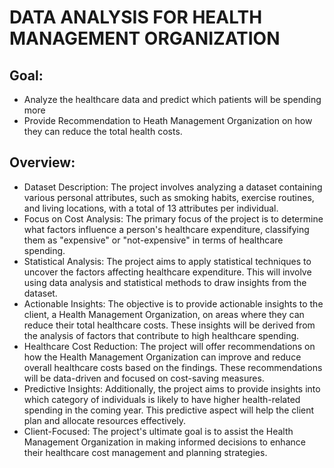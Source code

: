 # DATA ANALYSIS FOR HEALTH MANAGEMENT ORGANIZATION

## Goal:
* Analyze the healthcare data and predict which patients will be spending more 
* Provide Recommendation to Heath Management Organization on how they can reduce the total health costs.
## Overview:
* Dataset Description: The project involves analyzing a dataset containing various personal attributes, such as smoking habits, exercise routines, and living locations, with a total of 13 attributes per individual.
* Focus on Cost Analysis: The primary focus of the project is to determine what factors influence a person's healthcare expenditure, classifying them as 
 "expensive" or "not-expensive" in terms of healthcare spending.
* Statistical Analysis: The project aims to apply statistical techniques to uncover the factors affecting healthcare expenditure. This will involve using data analysis and statistical methods to draw insights from the dataset.
* Actionable Insights: The objective is to provide actionable insights to the client, a Health Management Organization, on areas where they can reduce their total healthcare costs. These insights will be derived from the analysis of factors that contribute to high healthcare spending.
* Healthcare Cost Reduction: The project will offer recommendations on how the Health Management Organization can improve and reduce overall healthcare costs based on the findings. These recommendations will be data-driven and focused on cost-saving measures.
* Predictive Insights: Additionally, the project aims to provide insights into which category of individuals is likely to have higher health-related spending in the coming year. This predictive aspect will help the client plan and allocate resources effectively.
* Client-Focused: The project's ultimate goal is to assist the Health Management Organization in making informed decisions to enhance their healthcare cost management and planning strategies.




